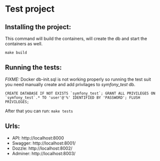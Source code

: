 Test project
=================

Installing the project:
-----------------------
This command will build the containers, will create the db and start the containers as well.

```make build```

Running the tests:
-----------------------
*FIXME:* Docker db-init.sql is not working properly so running the test suit you need manually create and add privilages to *symfony_test* db. 

```CREATE DATABASE IF NOT EXISTS `symfony_test`;
GRANT ALL PRIVILEGES ON `symfony_test`.* TO 'user'@'%' IDENTIFIED BY 'PASSWORD';
FLUSH PRIVILEGES;```

After that you can run:
```make tests```

Urls:
-----------------------
- API: http://localhost:8000
- Swagger: http://localhost:8001/
- Dozzle: http://localhost:8002/
- Adminer: http://localhost:8003/
